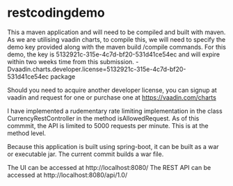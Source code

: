 # restcodingdemo
This a maven application and will need to be compiled and built with maven. 
As we are utilising vaadin charts, to compile this, we will need to specify the demo key provided along with the maven build /compile commands. 
For this demo, the key is 5132921c-315e-4c7d-bf20-531d41ce54ec and will expire within two weeks time from this submission. 
-Dvaadin.charts.developer.license=5132921c-315e-4c7d-bf20-531d41ce54ec package

Should you need to acquire another developer license, you can signup at vaadin and request for one or purchase one at https://vaadin.com/charts  

I have implemented a rudementary rate limiting implementation in the class CurrencyRestController in the method isAllowedRequest. 
As of this commmit, the API is limited to 5000 requests per minute. This is at the method level. 

Because this application is built using spring-boot, it can be built as a war or executable jar. The current commit builds a war file. 

The UI can be accessed at http://localhost:8080/ 
The REST API can be accessed at http://localhost:8080/api/1.0/  


